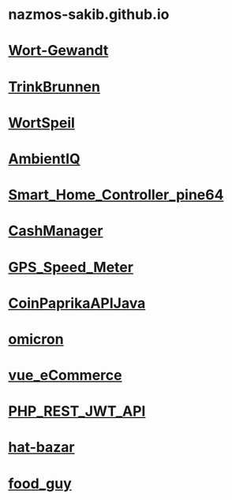 # nazmos-sakib.github.io

# [Wort-Gewandt](nazmos-sakib.github.io/Wort-Gewandt/)
# [TrinkBrunnen](nazmos-sakib.github.io/TrinkBrunnen/)
# [WortSpeil](https://nazmos-sakib.github.io/WortSpiel/)
# [AmbientIQ](https://nazmos-sakib.github.io/AmbientIQ/)
# [Smart_Home_Controller_pine64](https://nazmos-sakib.github.io/Smart_Home_Controller_pine64/)
# [CashManager](https://nazmos-sakib.github.io/CashManager/)
# [GPS_Speed_Meter](https://nazmos-sakib.github.io/GPS_Speed_Meter/)
# [CoinPaprikaAPIJava](https://nazmos-sakib.github.io/CoinPaprikaAPIJava/)
# [omicron ](https://nazmos-sakib.github.io/omicron/)
# [vue_eCommerce](https://nazmos-sakib.github.io/vue_eCommerce/)
# [PHP_REST_JWT_API](https://nazmos-sakib.github.io/PHP_REST_JWT_API/)
# [hat-bazar](https://nazmos-sakib.github.io/hat-bazar/)
# [food_guy](https://nazmos-sakib.github.io/food_guy/)
# []()
# []()
# []()
# []()
